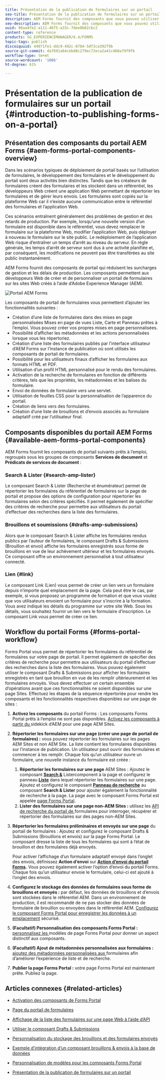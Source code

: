 ```yaml
---
title: Présentation de la publication de formulaires sur un portail
seo-title: Présentation de la publication de formulaires sur un portail
description: AEM Forms fournit des composants que vous pouvez utiliser pour créer votre portail de formulaires. Cet article présente les composants de portail de formulaires disponibles.
seo-description: AEM Forms fournit des composants que vous pouvez utiliser pour créer votre portail de formulaires. Cet article présente les composants de portail de formulaires disponibles.
uuid: 96aa4fe2-a111-4675-a33c-7dee8b82cbc2
content-type: reference
products: SG_EXPERIENCEMANAGER/6.4/FORMS
topic-tags: publish
discoiquuid: 44871fe1-ddc9-492c-8784-5df3ca392f9b
source-git-commit: da7691a64cebd8c279ec72eca2a41c468a79f9fb
workflow-type: tm+mt
source-wordcount: '1086'
ht-degree: 61%

---
```



# Présentation de la publication de formulaires sur un portail {#introduction-to-publishing-forms-on-a-portal}

## Présentation des composants du portail AEM Forms {#aem-forms-portal-components-overview}

Dans les scénarios typiques de déploiement de portail basés sur l’utilisation de formulaires, le développement des formulaires et le développement du portail sont deux activités bien distinctes. Tandis que les créateurs de formulaires créent des formulaires et les stockent dans un référentiel, les développeurs Web créent une application Web permettant de répertorier les formulaires et de gérer leurs envois. Les formulaires sont copiés sur la plateforme Web car il n’existe aucune communication entre le référentiel des formulaires et l’application Web.

Ces scénarios entraînent généralement des problèmes de gestion et des retards de production. Par exemple, lorsqu’une nouvelle version d’un formulaire est disponible dans le référentiel, vous devez remplacer le formulaire sur la plateforme Web, modifier l’application Web, puis déployer à nouveau le formulaire sur le site public. Le redéploiement de l’application Web risque d’entraîner un temps d’arrêt au niveau du serveur. En règle générale, les temps d’arrêt de serveur sont dus à une activité planifiée et, par conséquent, les modifications ne peuvent pas être transférées au site public instantanément.

AEM Forms fournit des composants de portail qui réduisent les surcharges de gestion et les délais de production. Les composants permettent aux développeurs Web de créer et de personnaliser un portail de formulaires sur les sites Web créés à l’aide d’Adobe Experience Manager (AEM).

![Portail AEM Forms](assets/aem-forms-portal.png)

Les composants de portail de formulaires vous permettent d’ajouter les fonctionnalités suivantes :

* Création d’une liste de formulaires dans des mises en page personnalisées Mises en page de vues Liste, Carte et Panneau prêtes à l’emploi. Vous pouvez créer vos propres mises en page personnalisées.
* Possibilité d’afficher les métadonnées et les actions personnalisées lorsque vous les répertoriez.
* Création d’une liste des formulaires publiés par l’interface utilisateur d’AEM Forms sur l’instance de publication où sont utilisés les composants de portail de formulaires.
* Possibilité pour les utilisateurs finaux d’afficher les formulaires aux formats HTML et PDF.
* Utilisation d’un profil HTML personnalisé pour le rendu des formulaires.
* Activation de la recherche de formulaires en fonction de différents critères, tels que les propriétés, les métadonnées et les balises du formulaire.
* Envoi de données de formulaire vers une servlet.
* Utilisation de feuilles CSS pour la personnalisation de l’apparence du portail.
* Création de liens vers des formulaires.
* Création d’une liste de brouillons et d’envois associés au formulaire adaptatif créé par l’utilisateur final.

## Composants disponibles du portail AEM Forms  {#available-aem-forms-portal-components}

AEM Forms fournit les composants de portail suivants prêts à l’emploi, regroupés sous les groupes de composants **Services de document** et **Prédicats de services de document** :

### Search &amp; Lister {#search-amp-lister}

Le composant Search &amp; Lister (Recherche et énumérateur) permet de répertorier les formulaires du référentiel de formulaires sur la page de portail et propose des options de configuration pour répertorier les formulaires selon des critères spécifiés. Il permet également de spécifier des critères de recherche pour permettre aux utilisateurs du portail d’effectuer des recherches dans la liste des formulaires.

### Brouillons et soumissions {#drafts-amp-submissions}

Alors que le composant Search &amp; Lister affiche les formulaires rendus publics par l’auteur de formulaires, le composant Drafts &amp; Submissions (Brouillon et envoi) affiche les formulaires enregistrés sous forme de brouillons en vue de leur achèvement ultérieur et les formulaires envoyés. Ce composant offre un environnement personnalisé à tout utilisateur connecté.

### Lien {#link}

Le composant Link (Lien) vous permet de créer un lien vers un formulaire depuis n’importe quel emplacement de la page. Cela peut être le cas, par exemple, si vous proposez un programme de formation et que vous voulez que vos utilisateurs envoient un formulaire pour s’inscrire à la formation. Vous avez indiqué les détails du programme sur votre site Web. Sous les détails, vous souhaitez fournir un lien vers le formulaire d’inscription. Le composant Link vous permet de créer ce lien.

## Workflow du portail Forms {#forms-portal-workflow}

Forms Portal vous permet de répertorier les formulaires du référentiel de formulaires sur votre page de portail. Il permet également de spécifier des critères de recherche pour permettre aux utilisateurs du portail d’effectuer des recherches dans la liste des formulaires. Vous pouvez également utiliser le composant Drafts &amp; Submissions pour afficher les formulaires enregistrés en tant que brouillon en vue de les remplir ultérieurement et les formulaires envoyés. Vous devez effectuer un certain ensemble d’opérations avant que ces fonctionnalités ne soient disponibles sur une page Sites. Effectuez les étapes de la séquence répertoriée pour rendre les composants et les fonctionnalités respectives disponibles sur une page de sites :

1. **Activez les composants** du portail Forms : Les composants Forms Portal prêts à l’emploi ne sont pas disponibles. [Activez les composants à partir du ](/help/forms/using/enabling-forms-portal-components.md) sidekick d’AEM pour une page AEM Sites.
1. **Répertorier les formulaires sur une page (créer une page de portail de formulaires) :** vous pouvez répertorier les formulaires sur les pages AEM Sites et non AEM Site. La liste contient les formulaires disponibles sur l’instance de publication. Un utilisateur peut ouvrir des formulaires et commencer à les remplir. Chaque fois qu’un utilisateur ouvre un formulaire, une nouvelle instance du formulaire est créée :

   1. **Répertorier les formulaires sur une page** AEM Sites : Ajoutez le composant  **[Search &amp;](/help/forms/using/creating-form-portal-page.md)** Listercomponent à la page et configurez le panneau  **[Liste](/help/forms/using/creating-form-portal-page.md#p-list-pane-p)** dans lequel répertorier les formulaires sur une page. Ajoutez et configurez le composant **[Panneau de recherche](/help/forms/using/creating-form-portal-page.md#search-pane)** au composant **Search &amp; Lister** pour ajouter également la fonctionnalité de recherche à la page. La page avec le composant Forms Portal est appelée [page Forms Portal](/help/forms/using/creating-form-portal-page.md).
   1. **Lister des formulaires sur une page non-AEM Sites :**  utilisez les  [API de recherche du portail de ](/help/forms/using/listing-forms-webpage-using-apis.md) formulaires pour interroger, récupérer et répertorier des formulaires sur des pages non-AEM Sites.

1. **Répertorier les formulaires préliminaires et envoyés sur une page** du portail de formulaires : Ajoutez et configurez le composant Drafts &amp; Submissions (Brouillons et envois) sur la page Forms Portal. Le composant dresse la liste de tous les formulaires qui sont à l’état de brouillon et des formulaires déjà envoyés.

   Pour activer l’affichage d’un formulaire adaptatif envoyé dans l’onglet des envois, définissez **Action d’envoi** sur **[Action d’envoi du portail Forms](https://helpx.adobe.com/in/experience-manager/6-4/forms/using/configuring-submit-actions.html).** Vous pouvez également activer l’option d’envoi du portail Forms. Chaque fois qu’un utilisateur envoie le formulaire, celui-ci est ajouté à l’onglet des envois.

1. **Configurez le stockage des données de formulaires sous forme de brouillons et envoyés :**  par défaut, les données de brouillons et d’envois sont stockées dans le référentiel AEM. Dans un environnement de production, il est recommandé de ne pas stocker des données de formulaire de brouillon ou envoyées dans le référentiel AEM. [Configurez le composant Forms Portal pour enregistrer les données à un emplacement](/help/forms/using/draft-submission-component.md#customizing-the-storage) sécurisé.
1. **(Facultatif) Personnalisation des composants Forms Portal :**  [personnalisez les ](/help/forms/using/customizing-templates-forms-portal-components.md) modèles de page Forms Portal pour donner un aspect distinctif aux composants.
1. **(Facultatif) Ajout de métadonnées personnalisées aux formulaires :** [ajoutez des métadonnées personnalisées aux ](/help/forms/using/customizing-templates-forms-portal-components.md) formulaires afin d’améliorer l’expérience de liste et de recherche.
1. **Publier la page Forms Portal :** votre page Forms Portal est maintenant prête. Publiez la page.

## Articles connexes {#related-articles}

* [Activation des composants de Forms Portal](/help/forms/using/enabling-forms-portal-components.md)
* [Page du portail de formulaires](/help/forms/using/creating-form-portal-page.md)
* [Affichage de la liste des formulaires sur une page Web à l’aide d’API](/help/forms/using/listing-forms-webpage-using-apis.md)
* [Utiliser le composant Drafts &amp; Submissions](/help/forms/using/draft-submission-component.md)
* [Personnalisation du stockage des brouillons et des formulaires envoyés](/help/forms/using/draft-submission-component.md#customizing-the-storage)
* [Exemple d’intégration d’un composant brouillons &amp; envois à la base de données](https://helpx.adobe.com/in/experience-manager/6-4/forms/using/integrate-draft-submission-database.html)

* [Personnalisation de modèles pour les composants Forms Portal](/help/forms/using/customizing-templates-forms-portal-components.md)
* [Présentation de la publication de formulaires sur un portail](/help/forms/using/introduction-publishing-forms.md)

